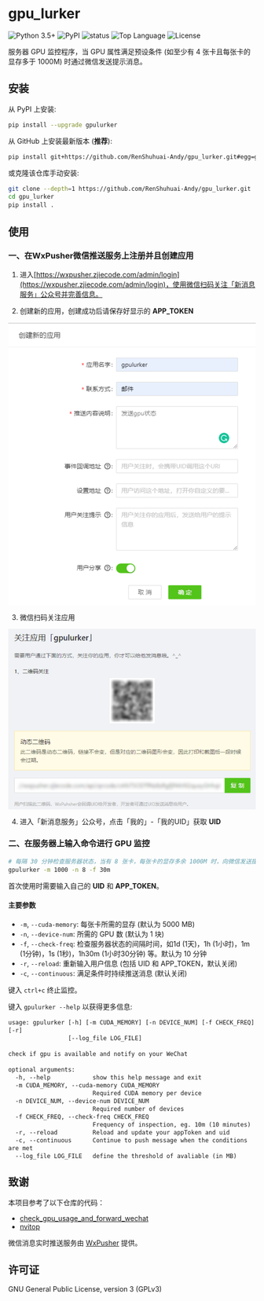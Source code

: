 # gpu_lurker

![Python 3.5+](https://img.shields.io/badge/Python-3.5%2B-brightgreen.svg)
![PyPI](https://img.shields.io/pypi/v/gpulurker?label=PyPI)
![status](https://img.shields.io/pypi/status/gpulurker)
![Top Language](https://img.shields.io/github/languages/top/RenShuhuai-Andy/gpu_lurker?label=Python)
![License](https://img.shields.io/github/license/RenShuhuai-Andy/gpu_lurker?label=License)

服务器 GPU 监控程序，当 GPU 属性满足预设条件 (如至少有 4 张卡且每张卡的显存多于 1000M) 时通过微信发送提示消息。

## 安装

从 PyPI 上安装:

```bash
pip install --upgrade gpulurker
```

从 GitHub 上安装最新版本 (**推荐**):

```bash
pip install git+https://github.com/RenShuhuai-Andy/gpu_lurker.git#egg=gpulurker
```

或克隆该仓库手动安装:

```bash
git clone --depth=1 https://github.com/RenShuhuai-Andy/gpu_lurker.git
cd gpu_lurker
pip install .
```

## 使用

### 一、在WxPusher微信推送服务上注册并且创建应用
1. 进入[https://wxpusher.zjiecode.com/admin/login](https://wxpusher.zjiecode.com/admin/login)，使用微信扫码关注「新消息服务」公众号并完善信息。

2. 创建新的应用，创建成功后请保存好显示的 **APP_TOKEN**
<p align="center">
  <img align="middle" src="./figures/new_app.png" alt="new_app"/>
</p>

3. 微信扫码关注应用
<p align="center">
  <img align="middle" src="./figures/subscribe.png" alt="subscribe"/>
</p>

4. 进入「新消息服务」公众号，点击「我的」-「我的UID」获取 **UID**


### 二、在服务器上输入命令进行 GPU 监控

```bash
# 每隔 30 分钟检查服务器状态，当有 8 张卡，每张卡的显存多余 1000M 时，向微信发送提示消息
gpulurker -m 1000 -n 8 -f 30m
```

首次使用时需要输入自己的 **UID** 和 **APP_TOKEN**。

#### 主要参数

- `-m`, `--cuda-memory`: 每张卡所需的显存 (默认为 5000 MB)
- `-n`, `--device-num`: 所需的 GPU 数 (默认为 1 块)
- `-f`, `--check-freq`: 检查服务器状态的间隔时间，如1d (1天)，1h (1小时)，1m (1分钟)，1s (1秒)，1h30m (1小时30分钟) 等。默认为 10 分钟
- `-r`, `--reload`: 重新输入用户信息 (包括 UID 和 APP_TOKEN，默认关闭)
- `-c`, `--continuous`: 满足条件时持续推送消息 (默认关闭)

键入 `ctrl+c` 终止监控。

键入 `gpulurker --help` 以获得更多信息:
```
usage: gpulurker [-h] [-m CUDA_MEMORY] [-n DEVICE_NUM] [-f CHECK_FREQ] [-r]
                 [--log_file LOG_FILE]

check if gpu is available and notify on your WeChat

optional arguments:
  -h, --help            show this help message and exit
  -m CUDA_MEMORY, --cuda-memory CUDA_MEMORY
                        Required CUDA memory per device
  -n DEVICE_NUM, --device-num DEVICE_NUM
                        Required number of devices
  -f CHECK_FREQ, --check-freq CHECK_FREQ
                        Frequency of inspection, eg. 10m (10 minutes)
  -r, --reload          Reload and update your appToken and uid
  -c, --continuous      Continue to push message when the conditions are met
  --log_file LOG_FILE   define the threshold of avaliable (in MB)
```


## 致谢
本项目参考了以下仓库的代码：

- [check_gpu_usage_and_forward_wechat](https://github.com/mzy97/check_gpu_usage_and_forward_wechat)
- [nvitop](https://github.com/XuehaiPan/nvitop)

微信消息实时推送服务由 [WxPusher](https://github.com/wxpusher/wxpusher-client) 提供。
## 许可证

GNU General Public License, version 3 (GPLv3)